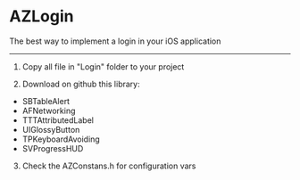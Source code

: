 AZLogin
=======

The best way to implement a login in your iOS application

-----------------------------------------------------------

1. Copy all file in "Login" folder to your project

2. Download on github this library:
  - SBTableAlert
  - AFNetworking
  - TTTAttributedLabel
  - UIGlossyButton
  - TPKeyboardAvoiding
  - SVProgressHUD

3. Check the AZConstans.h for configuration vars
